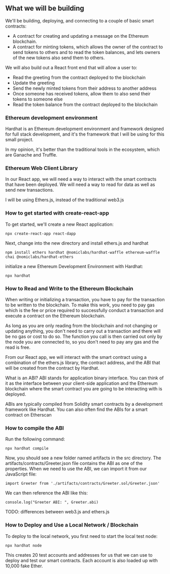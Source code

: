
## What we will be building

We'll be building, deploying, and connecting to a couple of basic smart contracts:

- A contract for creating and updating a message on the Ethereum blockchain.
- A contract for minting tokens, which allows the owner of the contract to send tokens to others and to read the token balances, and lets owners of the new tokens also send them to others.

We will also build out a React front end that will allow a user to:

- Read the greeting from the contract deployed to the blockchain
- Update the greeting
- Send the newly minted tokens from their address to another address
- Once someone has received tokens, allow them to also send their tokens to someone else
- Read the token balance from the contract deployed to the blockchain

### Ethereum development environment

Hardhat is an Ethereum development environment and framework designed for full stack development, and it's the framework that I will be using for this small project.

In my opinion, it's better than the traditional tools in the ecosystem, which are Ganache and Truffle.

### Ethereum Web Client Library

In our React app, we will need a way to interact with the smart contracts that have been deployed. We will need a way to read for data as well as send new transactions.

I will be using Ethers.js, instead of the traditional web3.js

### How to get started with create-react-app

To get started, we'll create a new React application:

```
npx create-react-app react-dapp
```

Next, change into the new directory and install ethers.js and hardhat

```
npm install ethers hardhat @nomiclabs/hardhat-waffle ethereum-waffle chai @nomiclabs/hardhat-ethers
```

initialize a new Ethereum Development Environment with Hardhat:

```
npx hardhat
```

### How to Read and Write to the Ethereum Blockchain

When writing or initializing a transaction, you have to pay for the transaction to be written to the blockchain. To make this work, you need to pay gas which is the fee or price required to successfully conduct a transaction and execute a contract on the Ethereum blockchain.

As long as you are only reading from the blockchain and not changing or updating anything, you don't need to carry out a transaction and there will be no gas or cost to do so. The function you call is then carried out only by the node you are connected to, so you don't need to pay any gas and the read is free.

From our React app, we will interact with the smart contract using a combination of the ethers.js library, the contract address, and the ABI that will be created from the contract by Hardhat.

What is an ABI? ABI stands for application binary interface. You can think of it as the interface between your client-side application and the Ethereum blockchain where the smart contract you are going to be interacting with is deployed.

ABIs are typically compiled from Solidity smart contracts by a development framework like Hardhat. You can also often find the ABIs for a smart contract on Etherscan

### How to compile the ABI

Run the following command:

```
npx hardhat compile
```

Now, you should see a new folder named artifacts in the src directory. The artifacts/contracts/Greeter.json file contains the ABI as one of the properties. When we need to use the ABI, we can import it from our JavaScript file:

```
import Greeter from './artifacts/contracts/Greeter.sol/Greeter.json'
```

We can then reference the ABI like this:

```
console.log("Greeter ABI: ", Greeter.abi)
```

TODO: differences between web3.js and ethers.js

### How to Deploy and Use a Local Network / Blockchain

To deploy to the local network, you first need to start the local test node:

```
npx hardhat node
```

This creates 20 test accounts and addresses for us that we can use to deploy and test our smart contracts. Each account is also loaded up with 10,000 fake Ether.

